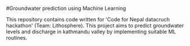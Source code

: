 #Groundwater prediction using Machine Learning

This repository contains code written for 'Code for Nepal datacruch hackathon' (Team: Lithosphere). This project aims to predict groundwater levels and discharge in kathmandu valley by implementing suitable ML routines.

